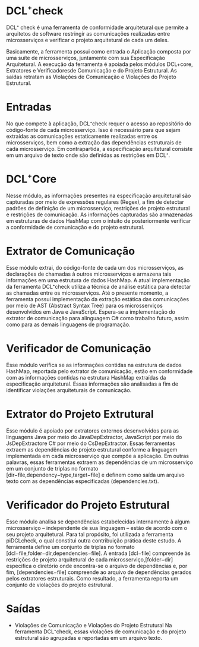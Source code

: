# DCL⁺check

DCL⁺ check é uma ferramenta de conformidade arquitetural que permite a arquitetos de software restringir as comunicações realizadas entre microsserviços e verificar o projeto arquitetural de cada um deles.

Basicamente, a ferramenta possui como entrada o Aplicação composta por uma suíte de microsserviços, juntamente com sua Especificação Arquitetural. A execução da  ferramenta é apoiada pelos  módulos DCL+core, Extratores e Verificadoresde Comunicação e do Projeto Estrutural. As saídas retratam as Violações de Comunicação e Violações do Projeto Estrutural.

# Entradas
No que compete à aplicação, DCL⁺check requer o acesso ao repositório do código-fonte de cada microsserviço. Isso é necessário para que sejam extraídas as comunicações estaticamente realizadas entre os microsserviços, bem como a extração das dependências estruturais de cada microsserviço. Em contrapartida, a especificação arquitetural consiste em um arquivo de texto onde são definidas as restrições em DCL⁺.

 # DCL⁺Core
Nesse módulo, as informações presentes na especificação arquitetural são capturadas por meio de expressões regulares (Regex), a fim de detectar padrões de definição de um microsserviço, restrições de projeto estrutural e restrições de comunicação. As informações capturadas são armazenadas em estruturas de dados HashMap com o intuito de posteriormente verificar a conformidade de comunicação e do projeto estrutural.

# Extrator de Comunicação
Esse módulo extrai, do código-fonte de cada um dos microsserviços, as declarações de chamadas à outros microsserviços e armazena tais informações em  uma  estrutura  de dados HashMap. A atual implementação da  ferramenta DCL⁺check utiliza a técnica de análise estática para detectar as chamadas entre os microsserviços. Até o presente momento, a ferramenta possui implementação da  extração estática das comunicações por meio de AST  (Abstract  Syntax  Tree) para os microsserviços  desenvolvidos em Java e JavaScript. Espera-se a implementação do extrator de comunicação para alinguagem C# como trabalho futuro,  assim como para as demais linguagens de programação.

# Verificador de Comunicação 
Esse módulo verifica se as informações contidas na estrutura de dados HashMap, reportada pelo extrator de comunicação, estão em conformidade com as informações contidas na estrutura HashMap extraídas da especificação arquitetural. Essas informações são analisadas a fim de identificar violações arquiteturais de comunicação.

# Extrator do Projeto Extrutural
Esse módulo é apoiado por extratores externos desenvolvidos para as linguagens Java por meio do JavaDepExtractor, JavaScript por meio do JsDepExtractore C# por  meio do CsDepExtractor. Essas ferramentas extraem as dependências de projeto estrutural conforme a linguagem implementada em  cada microsserviço que compõe a aplicação. Em outras palavras, essas ferramentas extraem as dependências de um microsserviço em um conjunto de triplas no formato [dir−file,dependency−type,target−file] e definem como saída um arquivo texto com as dependências especificadas (dependencies.txt). 

# Verificador do Projeto Estrutural
Esse módulo analisa se dependências estabelecidas internamente à algum microsserviço – independente de sua linguagem – estão de acordo com o seu projeto arquitetural. Para tal propósito, foi utilizada a ferramenta piDCLcheck, o qual constitui outra contribuição prática deste estudo. A ferramenta define um conjunto de triplas no formato [dcl−file,folder−dir,dependencies−file]. A entrada [dcl−file] compreende às restrições de projeto arquitetural de cada microsserviço,[folder−dir] especifica o diretório onde encontra-se o arquivo de dependências e,  por fim, [dependencies−file] compreende ao arquivo de dependências gerados pelos extratores estruturais. Como resultado, a ferramenta reporta um conjunto de violações do projeto estrutural.

# Saídas
- Violações de Comunicação e Violações do Projeto Estrutural
Na ferramenta DCL⁺check, essas violações de comunicação e do projeto estrutural são agrupadas e reportadas em um arquivo texto.




